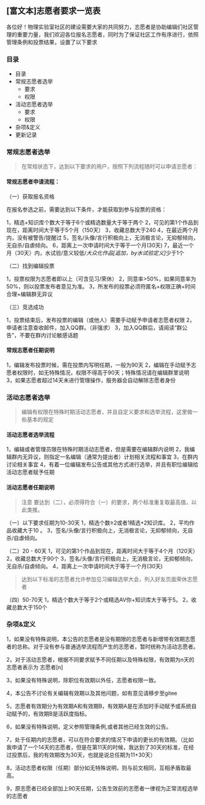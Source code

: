 ## [富文本]志愿者要求一览表


各位好！物理实验室社区的建设需要大家的共同努力，志愿者是协助编辑们社区管理的重要力量，我们欢迎各位报名志愿者，同时为了保证社区工作有序进行，依照管理条例和投票结果，设置了以下要求


### 目录

-   目录
-   常规志愿者选举
       - 要求
       - 权限
-   活动志愿者选举
       - 要求
       - 权限
-   杂项&定义
-   更新记录



### 常规志愿者选举

> 在常规状态下，达到以下要求的用户，按照下列流程随时可以申请志愿者：

#### 常规志愿者申请流程：

（一）获取报名资格

在报名参选之前，需要达到以下条件，才能获取到参与投票的资格：

1，精选+知识库个数大于等于6个或精选数量大于等于两个
2，可见的第1个作品到现在，距离时间大于等于5个月（150天）
3，收藏总数大于240
4，在最近两个月内，没有被警告/提醒过
5，签名/头像/言行积极向上，无消极言论，无抑郁倾向，无自杀/自虐倾向。
6，距离上一次申请时间大于等于一个月(30天)
7，最近一个月（30天）内，水试验/意义较低/<i>大众化作品[追加，by水试验定义]</i>少于1个

（二）找到编辑投票

1，投票权限为志愿者即以上（可含见习/荣休）
2，同意率>50%，如果同意率为50%，则以投票发布者意见为准。
3，所发布的投票必须符匿名+权限正确+时间合理+编辑群无异议

（三）竞选成功

1，投票结束后，发布投票的编辑（或他人）需要手动赋予申请者志愿者权限
2，申请者注意查收邮件，加入QQ群。（非强求）
3，加入QQ群后，请阅读“群公告”，不要在群内讨论敏感话题

#### 常规志愿者任期说明

1，编辑发布投票时候，需在投票内写明任期，一般为90天
2，编辑在手动赋予志愿者权限时，如无特殊情况，权限不得高于90天；特殊情况请在编辑群里说明
3，如果志愿者超过14天未进行管理操作，服务器会自动解除志愿者身份


### 活动志愿者选举

> 编辑有权限在特殊时期活动志愿者，并且自定义要求和选举流程，这里做一些基本的规定


#### 活动志愿者选举流程

1，编辑或者管理员限在特殊时期活动志愿者，但是需要在编辑群内说明
2，我编辑群内无异议，则指定一名编辑（通常为提出者）计划相关流程和事宜
3，在群内讨论相关事宜
4，有着一位编辑发布公告或其他方式进行选举，并且有职位编辑给活动志愿者赋予任期


#### 活动志愿者任期说明
> 注意 要达到（二），必须得符合（一）的要求，两个标准重复取最高值，以此类推。

（一）以下要求任期为10-30天
1，精选个数≥2或者1精选+2知识库。
2，平均作品收藏大于10 。
3，签名/头像/言行积极向上，无消极言论，无抑郁倾向，无自杀/自虐倾向。

（二）20 - 60天
1，可见的第1个作品到现在，距离时间大于等于4个月（120天）
2，收藏总数大于90个
3，签名/头像/言行积极向上，无消极言论，无抑郁倾向，无自杀/自虐倾向。
4，距离上一次申请时间大于等于一个月(30天)

> 达到以下标准的志愿者允许参加见习编辑选举大会，列入好友页面荣休志愿者

（四）50-70天
1，精选个数大于等于2个或精选AV你+知识库大于等于5。
2，收藏总数大于150个



### 杂项&定义

1，如果没有特殊说明，本公告的志愿者是没有期限的志愿者与新增带有效期志愿者的总称。对于没有参与普通选举流程而产生的志愿者，暂时统称为活动志愿者。

2，对于活动志愿者，根据不同要求赋予不同任期以及特殊权限，有效期为n天的志愿者表示为 志愿者[n]

3，如果没有特殊说明，除职位有效期以外任，志愿者权限一致。

4，本公告不讨论有关编辑有效期以及其他问题，如有意见请移步至gitee

5，志愿者有效期分为有效期A和有效期B，有效期A是在添加时手动赋予或系统自动赋予的，有效期B是活跃度指标。

6，如果没有特殊说明，定义参照管理条例,或者其他已经生效的公告。

7，处于任期内的志愿者，可以在符合要求的情况下申请的更长的有效期。（比如我申请了一个14天的志愿者，但是在第11天的时候，我达到了30天的标准，在经过投票后，我的有效期改为30天，也就是说总任期为11+30天）

8，活动志愿者权限（任期）部分如无特殊说明，则与前文相同，互相矛盾取最高。

9，原志愿者已经全部加上90天任期，公告生效前的志愿者一律视为正常流程选举的志愿者
